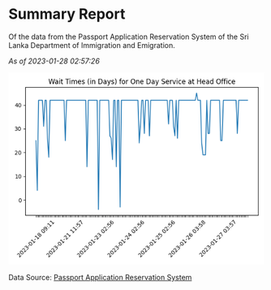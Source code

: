 # Summary Report

Of the data from the Passport Application Reservation System of the Sri Lanka Department of Immigration and Emigration.

*As of 2023-01-28 02:57:26*

![Wait Time Chart](summary.wait_time_chart.png)

Data Source: [Passport Application Reservation System](https://eservices.immigration.gov.lk:8443/appointment/pages/reservationApplication.xhtml)
